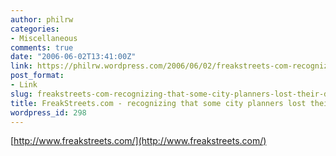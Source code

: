```yaml
---
author: philrw
categories:
- Miscellaneous
comments: true
date: "2006-06-02T13:41:00Z"
link: https://philrw.wordpress.com/2006/06/02/freakstreets-com-recognizing-that-some-city-planners-lost-their-damn-minds/
post_format:
- Link
slug: freakstreets-com-recognizing-that-some-city-planners-lost-their-damn-minds
title: FreakStreets.com - recognizing that some city planners lost their damn minds...
wordpress_id: 298
---
```


[http://www.freakstreets.com/](http://www.freakstreets.com/)
